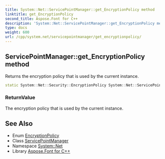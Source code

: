 ```yaml
---
title: System::Net::ServicePointManager::get_EncryptionPolicy method
linktitle: get_EncryptionPolicy
second_title: Aspose.Font for C++
description: 'System::Net::ServicePointManager::get_EncryptionPolicy method. Returns the encryption policy that is used by the current instance in C++.'
type: docs
weight: 600
url: /cpp/system.net/servicepointmanager/get_encryptionpolicy/
---
```

## ServicePointManager::get_EncryptionPolicy method


Returns the encryption policy that is used by the current instance.

```cpp
static System::Net::Security::EncryptionPolicy System::Net::ServicePointManager::get_EncryptionPolicy()
```


### ReturnValue

The encryption policy that is used by the current instance.

## See Also

* Enum [EncryptionPolicy](../../../system.net.security/encryptionpolicy/)
* Class [ServicePointManager](../)
* Namespace [System::Net](../../)
* Library [Aspose.Font for C++](../../../)
